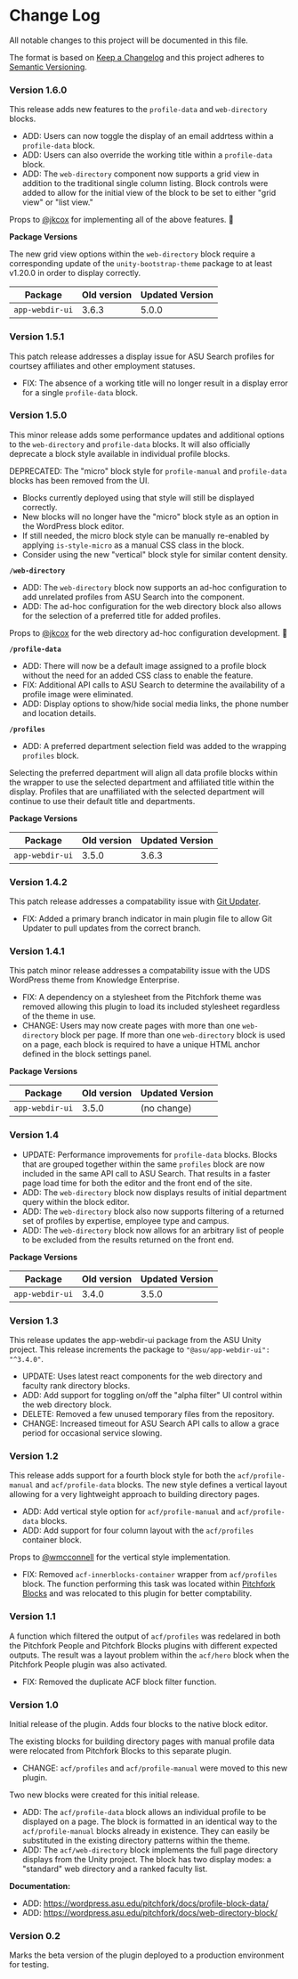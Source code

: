 # Change Log

All notable changes to this project will be documented in this file.

The format is based on [Keep a Changelog](http://keepachangelog.com/)
and this project adheres to [Semantic Versioning](http://semver.org/).

### Version 1.6.0

This release adds new features to the `profile-data` and `web-directory` blocks.

- ADD: Users can now toggle the display of an email addrtess within a `profile-data` block.
- ADD: Users can also override the working title within a `profile-data` block.
- ADD: The `web-directory` component now supports a grid view in addition to the traditional single column listing. Block controls were added to allow for the initial view of the block to be set to either "grid view" or "list view."

Props to [@jkcox](https://github.com/jkcox) for implementing all of the above features. :tada:

**Package Versions**

The new grid view options within the `web-directory` block require a corresponding update of the `unity-bootstrap-theme` package to at least v1.20.0 in order to display correctly.

| Package         | Old version | Updated Version |
| --------------- | ----------- | --------------- |
| `app-webdir-ui` | 3.6.3       | 5.0.0           |

### Version 1.5.1

This patch release addresses a display issue for ASU Search profiles for courtsey affiliates and other employment statuses.

- FIX: The absence of a working title will no longer result in a display error for a single `profile-data` block.

### Version 1.5.0

This minor release adds some performance updates and additional options to the `web-directory` and `profile-data` blocks. It will also officially deprecate a block style available in individual profile blocks.

DEPRECATED: The "micro" block style for `profile-manual` and `profile-data` blocks has been removed from the UI.

- Blocks currently deployed using that style will still be displayed correctly.
- New blocks will no longer have the "micro" block style as an option in the WordPress block editor.
- If still needed, the micro block style can be manually re-enabled by applying `is-style-micro` as a manual CSS class in the block.
- Consider using the new "vertical" block style for similar content density.

**`/web-directory`**

- ADD: The `web-directory` block now supports an ad-hoc configuration to add unrelated profiles from ASU Search into the component.
- ADD: The ad-hoc configuration for the web directory block also allows for the selection of a preferred title for added profiles.

Props to [@jkcox](https://github.com/jkcox) for the web directory ad-hoc configuration development. :tada:

**`/profile-data`**

- ADD: There will now be a default image assigned to a profile block without the need for an added CSS class to enable the feature.
- FIX: Additional API calls to ASU Search to determine the availability of a profile image were eliminated.
- ADD: Display options to show/hide social media links, the phone number and location details.

**`/profiles`**

- ADD: A preferred department selection field was added to the wrapping `profiles` block.

Selecting the preferred department will align all data profile blocks within the wrapper to use the selected department and affiliated title within the display. Profiles that are unaffiliated with the selected department will continue to use their default title and departments.

**Package Versions**

| Package         | Old version | Updated Version |
| --------------- | ----------- | --------------- |
| `app-webdir-ui` | 3.5.0       | 3.6.3           |

### Version 1.4.2

This patch release addresses a compatability issue with [Git Updater](https://git-updater.com/).

- FIX: Added a primary branch indicator in main plugin file to allow Git Updater to pull updates from the correct branch.

### Version 1.4.1

This patch minor release addresses a compatability issue with the UDS WordPress theme from Knowledge Enterprise.

- FIX: A dependency on a stylesheet from the Pitchfork theme was removed allowing this plugin to load its included stylesheet regardless of the theme in use.
- CHANGE: Users may now create pages with more than one `web-directory` block per page. If more than one `web-directory` block is used on a page, each block is required to have a unique HTML anchor defined in the block settings panel.

**Package Versions**

| Package         | Old version | Updated Version |
| --------------- | ----------- | --------------- |
| `app-webdir-ui` | 3.5.0       | (no change)     |

### Version 1.4

- UPDATE: Performance improvements for `profile-data` blocks. Blocks that are grouped together within the same `profiles` block are now included in the same API call to ASU Search. That results in a faster page load time for both the editor and the front end of the site.
- ADD: The `web-directory` block now displays results of initial department query within the block editor.
- ADD: The `web-directory` block also now supports filtering of a returned set of profiles by expertise, employee type and campus.
- ADD: The `web-directory` block now allows for an arbitrary list of people to be excluded from the results returned on the front end.

**Package Versions**

| Package         | Old version | Updated Version |
| --------------- | ----------- | --------------- |
| `app-webdir-ui` | 3.4.0       | 3.5.0           |

### Version 1.3

This release updates the app-webdir-ui package from the ASU Unity project. This release increments the package to `"@asu/app-webdir-ui": "^3.4.0"`.

- UPDATE: Uses latest react components for the web directory and faculty rank directory blocks.
- ADD: Add support for toggling on/off the "alpha filter" UI control within the web directory block.
- DELETE: Removed a few unused temporary files from the repository.
- CHANGE: Increased timeout for ASU Search API calls to allow a grace period for occasional service slowing.

### Version 1.2

This release adds support for a fourth block style for both the `acf/profile-manual` and `acf/profile-data` blocks. The new style defines a vertical layout allowing for a very lightweight approach to building directory pages.

- ADD: Add vertical style option for `acf/profile-manual` and `acf/profile-data` blocks.
- ADD: Add support for four column layout with the `acf/profiles` container block.

Props to [@wmcconnell](https://github.com/wmcconnell) for the vertical style implementation.

- FIX: Removed `acf-innerblocks-container` wrapper from `acf/profiles` block. The function performing this task was located within [Pitchfork Blocks](https://github.com/asuengineering/pitchfork-blocks) and was relocated to this plugin for better comptability.

### Version 1.1

A function which filtered the output of `acf/profiles` was redelared in both the Pitchfork People and Pitchfork Blocks plugins with different expected outputs. The result was a layout problem within the `acf/hero` block when the Pitchfork People plugin was also activated.

- FIX: Removed the duplicate ACF block filter function.

### Version 1.0

Initial release of the plugin. Adds four blocks to the native block editor.

The existing blocks for building directory pages with manual profile data were relocated from Pitchfork Blocks to this separate plugin.

- CHANGE: `acf/profiles` and `acf/profile-manual` were moved to this new plugin.

Two new blocks were created for this initial release.

- ADD: The `acf/profile-data` block allows an individual profile to be displayed on a page. The block is formatted in an identical way to the `acf/profile-manual` blocks already in existence. They can easily be substituted in the existing directory patterns within the theme.
- ADD: The `acf/web-directory` block implements the full page directory displays from the Unity project. The block has two display modes: a "standard" web directory and a ranked faculty list.

**Documentation:**

- ADD: https://wordpress.asu.edu/pitchfork/docs/profile-block-data/
- ADD: https://wordpress.asu.edu/pitchfork/docs/web-directory-block/

### Version 0.2

Marks the beta version of the plugin deployed to a production environment for testing.
